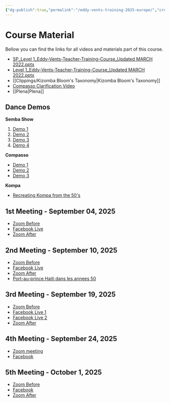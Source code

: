 ```yaml
---
{"dg-publish":true,"permalink":"/eddy-vents-training-2025-europe/","created":"2025-09-18T15:53:25.359-04:00","updated":"2025-10-05T13:08:57.190-04:00"}
---
```



# Course Material

Bellow you can find the links for all videos and materials part of this course.

- [SP_Level 1_Eddy-Vents-Teacher-Training-Course_Updated MARCH 2022.pptx](https://1drv.ms/p/c/a28fc125b5d771bc/ESVOxdFf2TtEjurfSeVFO-cBNkkhaTRBjJ9an4Z8lLMxMQ?e=FeTIcD)
- [Level 1_Eddy-Vents-Teacher-Training-Course_Updated MARCH 2022.pptx](https://1drv.ms/p/c/a28fc125b5d771bc/Ebtbd2xW7KtIvc453M30l3cBBHAS2NRIvikh9iU6vEktBw?e=99eeTS)
- [[Clippings/Kizomba Bloom's Taxonomy\|Kizomba Bloom's Taxonomy]]
- [Compasso Clarification Video](https://1drv.ms/v/c/a28fc125b5d771bc/EXWgQT56tC1IiBYgkEGNoL0BssuuDt_8R5xHBwsXUV8NVA?e=CpKPl1)
- [[Plena\|Plena]]

## Dance Demos

**Semba Show**

1. [Demo 1](https://1drv.ms/v/c/a28fc125b5d771bc/EYFUK3gq2ydBr0nzKyb5or8BmTp3Mu9OTNo-pTjnbtO5EA?e=1HT8hd)
2. [Demo 2](https://1drv.ms/v/c/a28fc125b5d771bc/ER1M6tadDmRImuMZnz9DUpYBxvLfGTky2UZUpJ-cS_TVaQ?e=q3O2On)
3. [Demo 3](https://1drv.ms/v/c/a28fc125b5d771bc/Efe_ULkTTLRKsGunVDcTUBwBoW__UwaSxKG2W9PvVw1ETQ?e=A2hDoh)
4. [Demo 4](https://1drv.ms/v/c/a28fc125b5d771bc/EY7VcBPmDERItjAVT00rBO4B664K5IQkD0hta--4VQnQig?e=je7QPq)

**Compasso**

- [Demo 1](https://1drv.ms/v/c/a28fc125b5d771bc/EVzX8kYlFnVLqWnorCLXtMUBa_jsM1FyVsLsBGGyQzwitQ?e=b5a0gX)
- [Demo 2](https://1drv.ms/v/c/a28fc125b5d771bc/EUi6i0LCDidAjVjrPMaVgjQBOht5DO_ZZIjlUwRMmQpOJw?e=JSBkYk)
- [Demo 3](https://1drv.ms/v/c/a28fc125b5d771bc/EQcJYZiy4ctAl-9F5qYplZEBXZtxnlxqPTm5yRUGg718uA?e=baDfZs)

**Kompa**
- [Recreating Kompa from the 50's](https://1drv.ms/v/c/a28fc125b5d771bc/EfQaksCnD95GhQexr4czq8ABi1r16_a9UL8TnufAl9Kf2g?e=CmRuzf)

## 1st Meeting - September 04, 2025

- [Zoom Before](https://1drv.ms/v/c/a28fc125b5d771bc/Ec9Jxbn_c_9FsRndyjJGUBkBhTqRzUfuiBW1YQ6y1deELg?e=xUyou6)
- [Facebook Live](https://1drv.ms/v/c/a28fc125b5d771bc/EQVsV_zupwFGi9RDE-N7eIMBZVsA3giIzdlXnyPkB0Mikw?e=ltKHWE)
- [Zoom After](https://1drv.ms/v/c/a28fc125b5d771bc/EcjSjV2sDOpIs9HXScvd6cEBSHdzDLGWcDYGvyxp_T9gOQ?e=mHqAbv%20)

## 2nd Meeting - September 10, 2025

- [Zoom Before](https://1drv.ms/v/c/a28fc125b5d771bc/ETJ8ggN89_pGh5X019H8PH4BV4FPSerHZJCaI6GnqN8_0g?e=XY9neU)
- [Facebook Live](https://1drv.ms/v/c/a28fc125b5d771bc/EZClSKAIOHlHo1s2kk7R4ZgBXtRKM9F4COWBmQHLzl0Pzg?e=RrAnTO)
- [Zoom After](https://1drv.ms/v/c/a28fc125b5d771bc/ET_Ks9sSPfFInmZa5lh85KcBetPOZ3GwFSyFgIPo-Fb_fw?e=Gm71VN)
- [Port-au-prince Haiti dans les annees 50](https://youtu.be/cDwAFYns7BM?si=zniy8Dhm3tIJAb7I)

## 3rd Meeting - September 19, 2025

- [Zoom Before](https://1drv.ms/v/c/a28fc125b5d771bc/Ecr-L1nPiltEhYz1DUwCJ-IBQG6zIkUo-fbsWHkcl1CIkw?e=QEx9F5)
- [Facebook Live 1](https://1drv.ms/v/c/a28fc125b5d771bc/EZKy30bQYbNMloXbvwiVfEgBm5El-2sFf10UMN6RYdv7FA?e=uthnEE)
- [Facebook Live 2](https://1drv.ms/v/c/a28fc125b5d771bc/EbcQ1ymkpyVPrXYESM69nu4B3YQuA8_qK8m17GkcSWXAWg?e=Vji31y)
- [Zoom After](https://1drv.ms/v/c/a28fc125b5d771bc/ERcF17-787pHuUw7zXjsm58BAFSfNH5zNBfC4V84bqfigg?e=L1iElv)

## 4th Meeting - September 24, 2025

- [Zoom meeting](https://1drv.ms/v/c/a28fc125b5d771bc/EcKIEgXeMQZBvsVP6DZYvBoBoNAobCKV8T1kPJAtd5epLQ?e=aSk0o0)
- [Facebook](https://1drv.ms/v/c/a28fc125b5d771bc/EZT1Un-WOvRNhpBezC9D7gQBrJIT9NeNU-CJ7Obrf6twAQ?e=jpnhIb)

## 5th Meeting - October 1, 2025

- [Zoom Before](https://1drv.ms/v/c/a28fc125b5d771bc/EdWB-ZytFPdPitPLvrBh8AEBMz812wEY23Om3zaYpUbxVQ?e=E9ie8z)
- [Facebook](https://1drv.ms/v/c/a28fc125b5d771bc/Eau7XRnjATRDqU7PNPTEwGwBCAWBPiINwnZNa32OEuStng?e=kgaoUg)
- [Zoom After](https://1drv.ms/v/c/a28fc125b5d771bc/EcdnoRMRfhJDio7rGJSBJIsBXCni3jIlNkY81NePm__7dA?e=ukBxt1)
